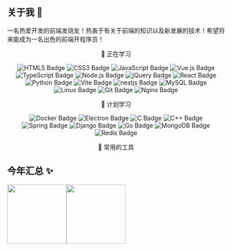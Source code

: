 
<div align="center">
  
  <!-- dynamic typing effect 动态打字效果 -->
   <!-- 
  <div align="center">
    <a href="https://xie392.cn/">
      <img src="https://readme-typing-svg.demolab.com?font=Fira+Code&pause=1000&width=435&lines=console.log(%22Hello%2C%20World%22);偷得浮生半日闲!&center=true&size=27" alt="Typing SVG" />
    </a>
  </div>
  -->

  <!-- knock code pictures 敲代码的图片 -->
   <!--  <img src="https://cdn.jsdelivr.net/gh/sun0225SUN/sun0225SUN/assets/images/coding.gif" /><br> -->

  <!-- profile logo 个人资料徽标 -->
   <!-- 
  <div align="center">
    <a href="https://xie392.cn/"><img src="https://img.shields.io/badge/Website-博客-blue" /></a>&emsp;
  </div>
    -->
  <!-- Snake Code Contribution Map 贪吃蛇代码贡献图 -->
   <!-- 
  <img src="https://cdn.jsdelivr.net/gh/sun0225SUN/sun0225SUN/profile-snake-contrib/github-contribution-grid-snake-dark.svg" />
  -->
</div>


<!-- About me 关于我 -->
## 关于我 🤺 
一名热爱开发的前端发烧友！热衷于有关于前端的知识以及新发展的技术！希望将来能成为一名出色的前端开程序员！
  <br />
<!-- 
</td></tr>

</table> -->

<div align="center" >


<!--  skill badge 技能徽章 -->
💪 正在学习

![HTML5 Badge](https://img.shields.io/badge/HTML5-E34F26?logo=html5&logoColor=fff&style=flat)
![CSS3 Badge](https://img.shields.io/badge/CSS3-1572B6?logo=css3&logoColor=fff&style=flat)
![JavaScript Badge](https://img.shields.io/badge/JavaScript-F7DF1E?logo=javascript&logoColor=000&style=flat)
![Vue.js Badge](https://img.shields.io/badge/Vue.js-4FC08D?logo=vuedotjs&logoColor=fff&style=flat)
![TypeScript Badge](https://img.shields.io/badge/TypeScript-3178C6?logo=typescript&logoColor=fff&style=flat)
![Node.js Badge](https://img.shields.io/badge/Node.js-393?logo=nodedotjs&logoColor=fff&style=flat)
![jQuery Badge](https://img.shields.io/badge/jQuery-0769AD?logo=jquery&logoColor=fff&style=flat)
![React Badge](https://img.shields.io/badge/React-61DAFB?logo=react&logoColor=000&style=flat)
![Python Badge](https://img.shields.io/badge/Python-3776AB?logo=python&logoColor=fff&style=flat)
![Vite Badge](https://img.shields.io/badge/Vite-646CFF?logo=vite&logoColor=fff&style=flat)
![nestjs Badge](https://img.shields.io/badge/NestJS-E0234E?logo=nestjs&logoColor=fff&style=flat)
![MySQL Badge](https://img.shields.io/badge/MySQL-4479A1?logo=mysql&logoColor=fff&style=flat)
![Linux Badge](https://img.shields.io/badge/Linux-FCC624?logo=linux&logoColor=000&style=flat)
![Git Badge](https://img.shields.io/badge/Git-F05032?logo=git&logoColor=fff&style=flat)
![Nginx Badge](https://img.shields.io/badge/Nginx-009639?logo=nginx&logoColor=fff&style=flat)

  
🧠 计划学习

![Docker Badge](https://img.shields.io/badge/Docker-2496ED?logo=docker&logoColor=fff&style=flat)
![Electron Badge](https://img.shields.io/badge/Electron-47848F?logo=electron&logoColor=fff&style=flat)
![C Badge](https://img.shields.io/badge/C-A8B9CC?logo=c&logoColor=fff&style=flat)
![C++ Badge](https://img.shields.io/badge/C%2B%2B-00599C?logo=cplusplus&logoColor=fff&style=flat)
![Spring Badge](https://img.shields.io/badge/Spring-6DB33F?logo=spring&logoColor=fff&style=flat)
![Django Badge](https://img.shields.io/badge/Django-092E20?logo=django&logoColor=fff&style=flat)
![Go Badge](https://img.shields.io/badge/Go-00ADD8?logo=go&logoColor=fff&style=flat)
![MongoDB Badge](https://img.shields.io/badge/MongoDB-47A248?logo=mongodb&logoColor=fff&style=flat)
![Redis Badge](https://img.shields.io/badge/Redis-DC382D?logo=redis&logoColor=fff&style=flat)


🧰 常用的工具

<!-- programming tool icon 编程工具图标 -->
<!--
<img src="https://skillicons.dev/icons?i=html,css,js,vue,react,ts,idea,git,py,github,linux,mysql" /><br>
-->
</div>

## 今年汇总 ✨

<img align="" height="137px" src="https://github-readme-stats.vercel.app/api?username=xie392&hide_title=true&hide_border=true&show_icons=true&include_all_commits=true&line_height=21&bg_color=0,EC6C6C,FFD479,FFFC79,73FA79&theme=graywhite&locale=cn" /><img align="" height="137px" src="https://github-readme-stats.vercel.app/api/top-langs/?username=xie392&hide_title=true&hide_border=true&layout=compact&bg_color=0,73FA79,73FDFF,D783FF&theme=graywhite&locale=cn" />



